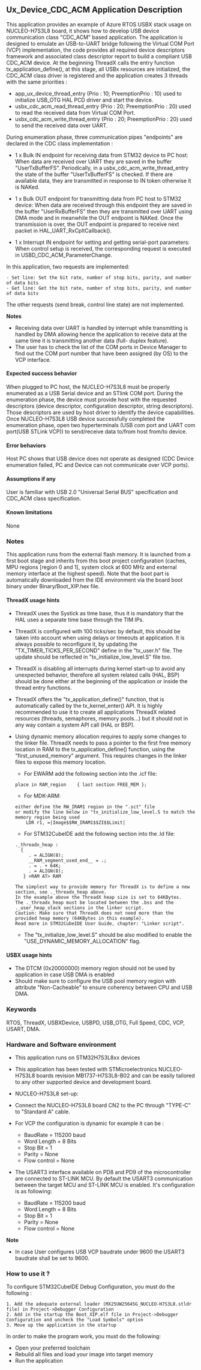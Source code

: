 
## <b>Ux_Device_CDC_ACM Application Description </b>

This application provides an example of Azure RTOS USBX stack usage on NUCLEO-H7S3L8 board, it shows how to develop USB device communication class "CDC_ACM" based application.
The application is designed to emulate an USB-to-UART bridge following the Virtual COM Port (VCP) implementation, the code provides all required device descriptors framework
and associated class descriptor report to build a compliant USB CDC_ACM device.
At the beginning ThreadX calls the entry function tx_application_define(), at this stage, all USBx resources are initialized, the CDC_ACM class driver is registered and
the application creates 3 threads with the same priorities :

  - app_ux_device_thread_entry (Prio : 10; PreemptionPrio : 10) used to initialize USB_OTG HAL PCD driver and start the device.
  - usbx_cdc_acm_read_thread_entry (Prio : 20; PreemptionPrio : 20) used to read the received data from Virtual COM Port.
  - usbx_cdc_acm_write_thread_entry (Prio : 20; PreemptionPrio : 20) used to send the received data over UART.

During enumeration phase, three communication pipes "endpoints" are declared in the CDC class implementation :

 - 1 x Bulk IN endpoint for receiving data from STM32 device to PC host:
   When data are received over UART they are saved in the buffer "UserTxBufferFS". Periodically, in a
   usbx_cdc_acm_write_thread_entry the state of the buffer "UserTxBufferFS" is checked. If there are available data, they
   are transmitted in response to IN token otherwise it is NAKed.

 - 1 x Bulk OUT endpoint for transmitting data from PC host to STM32 device:
   When data are received through this endpoint they are saved in the buffer "UserRxBufferFS" then they are transmitted
   over UART using DMA mode and in meanwhile the OUT endpoint is NAKed.
   Once the transmission is over, the OUT endpoint is prepared to receive next packet in HAL_UART_RxCpltCallback().

 - 1 x Interrupt IN endpoint for setting and getting serial-port parameters:
   When control setup is received, the corresponding request is executed in USBD_CDC_ACM_ParameterChange.

In this application, two requests are implemented:

    - Set line: Set the bit rate, number of stop bits, parity, and number of data bits
    - Get line: Get the bit rate, number of stop bits, parity, and number of data bits
   The other requests (send break, control line state) are not implemented.

<b>Notes</b>

- Receiving data over UART is handled by interrupt while transmitting is handled by DMA allowing hence the application to receive
  data at the same time it is transmitting another data (full- duplex feature).
- The user has to check the list of the COM ports in Device Manager to find out the COM port number that have been assigned (by OS) to the VCP interface.

#### <b>Expected success behavior</b>

When plugged to PC host, the NUCLEO-H7S3L8 must be properly enumerated as a USB Serial device and an STlink COM port.
During the enumeration phase, the device must provide host with the requested descriptors (device descriptor, configuration descriptor, string descriptors).
Those descriptors are used by host driver to identify the device capabilities. Once NUCLEO-H7S3L8 USB device successfully completed the enumeration phase,
open two hyperterminals (USB com port and UART com port(USB STLink VCP)) to send/receive data to/from host from/to device.

#### <b>Error behaviors</b>

Host PC shows that USB device does not operate as designed (CDC Device enumeration failed, PC and Device can not communicate over VCP ports).

#### <b>Assumptions if any</b>

User is familiar with USB 2.0 "Universal Serial BUS" specification and CDC_ACM class specification.

#### <b> Known limitations</b>

None

### <b>Notes</b>

This application runs from the external flash memory. It is launched from a first boot stage and inherits from this boot project configuration (caches, MPU regions [region 0 and 1], system clock at 600 MHz and external memory interface at the highest speed).
Note that the boot part is automatically downloaded from the IDE environment via the board boot binary under Binary/Boot_XIP.hex file.
#### <b>ThreadX usage hints</b>

 - ThreadX uses the Systick as time base, thus it is mandatory that the HAL uses a separate time base through the TIM IPs.
 - ThreadX is configured with 100 ticks/sec by default, this should be taken into account when using delays or timeouts at application. It is always possible to reconfigure it, by updating the "TX_TIMER_TICKS_PER_SECOND" define in the "tx_user.h" file. The update should be reflected in "tx_initialize_low_level.S" file too.
 - ThreadX is disabling all interrupts during kernel start-up to avoid any unexpected behavior, therefore all system related calls (HAL, BSP) should be done either at the beginning of the application or inside the thread entry functions.
 - ThreadX offers the "tx_application_define()" function, that is automatically called by the tx_kernel_enter() API.
   It is highly recommended to use it to create all applications ThreadX related resources (threads, semaphores, memory pools...)  but it should not in any way contain a system API call (HAL or BSP).
 - Using dynamic memory allocation requires to apply some changes to the linker file.
   ThreadX needs to pass a pointer to the first free memory location in RAM to the tx_application_define() function,
   using the "first_unused_memory" argument.
   This requires changes in the linker files to expose this memory location.
    + For EWARM add the following section into the .icf file:
     ```
     place in RAM_region    { last section FREE_MEM };
     ```
    + For MDK-ARM:
    ```
    either define the RW_IRAM1 region in the ".sct" file
    or modify the line below in "tx_initialize_low_level.S to match the memory region being used
        LDR r1, =|Image$$RW_IRAM1$$ZI$$Limit|
    ```
    + For STM32CubeIDE add the following section into the .ld file:
    ```
    ._threadx_heap :
      {
         . = ALIGN(8);
         __RAM_segment_used_end__ = .;
         . = . + 64K;
         . = ALIGN(8);
       } >RAM AT> RAM
    ```

       The simplest way to provide memory for ThreadX is to define a new section, see ._threadx_heap above.
       In the example above the ThreadX heap size is set to 64KBytes.
       The ._threadx_heap must be located between the .bss and the ._user_heap_stack sections in the linker script.
       Caution: Make sure that ThreadX does not need more than the provided heap memory (64KBytes in this example).
       Read more in STM32CubeIDE User Guide, chapter: "Linker script".

    + The "tx_initialize_low_level.S" should be also modified to enable the "USE_DYNAMIC_MEMORY_ALLOCATION" flag.

#### <b>USBX usage hints</b>

- The DTCM (0x20000000) memory region should not be used by application in case USB DMA is enabled
- Should make sure to configure the USB pool memory region with attribute "Non-Cacheable" to ensure coherency between CPU and USB DMA.

### <b>Keywords</b>

RTOS, ThreadX, USBXDevice, USBPD, USB_OTG, Full Speed, CDC, VCP, USART, DMA.

### <b>Hardware and Software environment</b>

  - This application runs on STM32H7S3L8xx devices
  - This application has been tested with STMicroelectronics NUCLEO-H7S3L8 boards revision MB1737-H7S3L8-B02 and can be easily tailored to any other supported device and development board.
  - NUCLEO-H7S3L8 set-up:
  - Connect the NUCLEO-H7S3L8 board CN2 to the PC through "TYPE-C" to "Standard A" cable.
  - For VCP the configuration is dynamic for example it can be :
    - BaudRate = 115200 baud
    - Word Length = 8 Bits
    - Stop Bit = 1
    - Parity = None
    - Flow control = None

  - The USART3 interface available on PD8 and PD9 of the microcontroller are connected to ST-LINK MCU.
  By default the USART3 communication between the target MCU and ST-LINK MCU is enabled.
  It's configuration is as following:
    - BaudRate = 115200 baud
    - Word Length = 8 Bits
    - Stop Bit = 1
    - Parity = None
    - Flow control = None

<b>Note</b>

 - In case User configures USB VCP baudrate under 9600 the USART3 baudrate shall be set to 9600.

### <b>How to use it ?</b>

To configure STM32CubeIDE Debug Configuration, you must do the following :

    1. Add the adequate external loader (MX25UW25645G_NUCLEO-H7S3L8.stldr file) in Project->Debugger Configuration
    2. Add in the startup the Boot_XIP.elf file in Project->Debugger Configuration and uncheck the "Load Symbols" option
    3. Move up the application in the startup

In order to make the program work, you must do the following:

 - Open your preferred toolchain
 - Rebuild all files and load your image into target memory
 - Run the application
